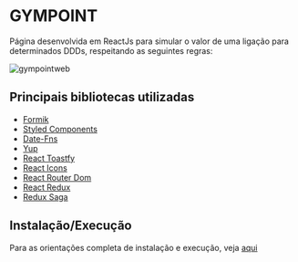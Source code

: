 # GYMPOINT

Página desenvolvida em ReactJs para simular o valor de uma ligação para determinados DDDs, respeitando as seguintes regras:

![gympointweb](https://github.com/vitormiacri/gympoint/blob/master/frontend/gympoint.gif)

## Principais bibliotecas utilizadas

- [Formik](https://jaredpalmer.com/formik/docs/overview)
- [Styled Components](https://www.styled-components.com/)
- [Date-Fns](https://date-fns.org/)
- [Yup](https://github.com/jquense/yup)
- [React Toastfy](https://www.npmjs.com/package/react-toastify)
- [React Icons](https://react-icons.netlify.com/#/)
- [React Router Dom](https://reacttraining.com/react-router/web/guides/quick-start)
- [React Redux](https://github.com/reduxjs/react-redux)
- [Redux Saga](https://github.com/redux-saga/redux-saga)

## Instalação/Execução

Para as orientações completa de instalação e execução, veja [aqui](https://github.com/vitormiacri/gympoint/blob/master/README.md)
